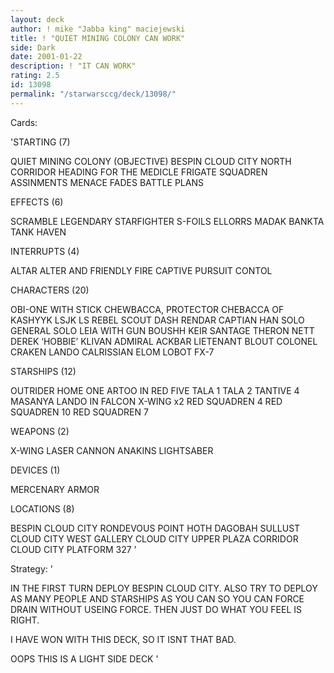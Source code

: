 ```yaml
---
layout: deck
author: ! mike "Jabba king" maciejewski
title: ! "QUIET MINING COLONY CAN WORK"
side: Dark
date: 2001-01-22
description: ! "IT CAN WORK"
rating: 2.5
id: 13098
permalink: "/starwarsccg/deck/13098/"
---
```

Cards: 

'STARTING (7)

QUIET MINING COLONY (OBJECTIVE)
BESPIN
CLOUD CITY NORTH CORRIDOR
HEADING FOR THE MEDICLE FRIGATE
SQUADREN ASSINMENTS
MENACE FADES
BATTLE PLANS

EFFECTS (6)

SCRAMBLE
LEGENDARY STARFIGHTER
S-FOILS
ELLORRS MADAK
BANKTA TANK
HAVEN

INTERRUPTS (4)

ALTAR
ALTER AND FRIENDLY FIRE
CAPTIVE PURSUIT
CONTOL

CHARACTERS (20)

OBI-ONE WITH STICK
CHEWBACCA, PROTECTOR
CHEBACCA OF KASHYYK
LSJK
LS REBEL SCOUT
DASH RENDAR
CAPTIAN HAN SOLO
GENERAL SOLO
LEIA WITH GUN
BOUSHH
KEIR SANTAGE
THERON NETT
DEREK &#8216;HOBBIE&#8217; KLIVAN
ADMIRAL ACKBAR
LIETENANT BLOUT
COLONEL CRAKEN
LANDO CALRISSIAN
ELOM
LOBOT
FX-7

STARSHIPS (12)

OUTRIDER
HOME ONE
ARTOO IN RED FIVE
TALA 1
TALA 2
TANTIVE 4
MASANYA
LANDO IN FALCON
X-WING x2
RED SQUADREN 4
RED SQUADREN 10
RED SQUADREN 7

WEAPONS (2)

X-WING LASER CANNON
ANAKINS LIGHTSABER

DEVICES (1)

MERCENARY ARMOR


LOCATIONS (8)

BESPIN CLOUD CITY
RONDEVOUS POINT
HOTH
DAGOBAH
SULLUST
CLOUD CITY WEST GALLERY
CLOUD CITY UPPER PLAZA CORRIDOR
CLOUD CITY PLATFORM 327
'

Strategy: '

IN THE FIRST TURN DEPLOY BESPIN CLOUD CITY.
ALSO TRY TO DEPLOY AS MANY PEOPLE AND STARSHIPS AS YOU CAN SO YOU CAN FORCE DRAIN WITHOUT USEING FORCE.
THEN JUST DO WHAT YOU FEEL IS RIGHT.

I HAVE WON WITH THIS DECK, SO IT ISNT THAT BAD.

OOPS THIS IS A LIGHT SIDE DECK
'
